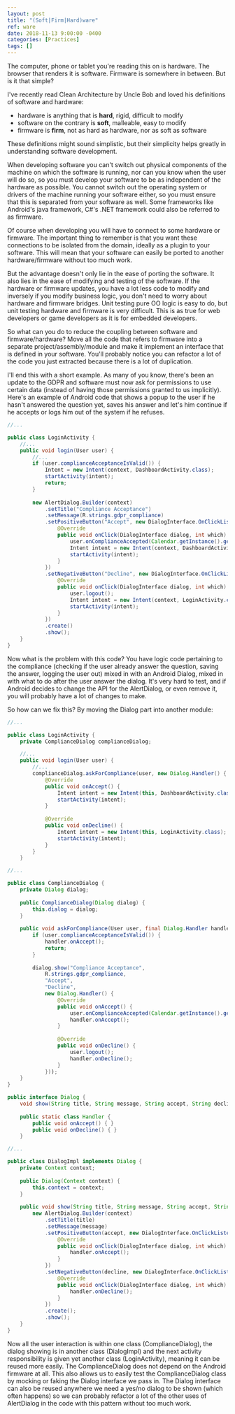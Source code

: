 ```yaml
---
layout: post
title: "(Soft|Firm|Hard)ware"
ref: ware
date: 2018-11-13 9:00:00 -0400
categories: [Practices]
tags: []
---
```

The computer, phone or tablet you're reading this on is hardware. The browser that renders it is software. Firmware is somewhere in between. But is it that simple?

I've recently read Clean Architecture by Uncle Bob and loved his definitions of software and hardware:
* hardware is anything that is **hard**, rigid, difficult to modify
* software on the contrary is **soft**, malleable, easy to modify
* firmware is **firm**, not as hard as hardware, nor as soft as software

These definitions might sound simplistic, but their simplicity helps greatly in understanding software development.

When developing software you can't switch out physical components of the machine on which the software is running, nor can you know when the user will do so, so you must develop your software to be as independent of the hardware as possible. You cannot switch out the operating system or drivers of the machine running your software either, so you must ensure that this is separated from your software as well. Some frameworks like Android's java framework, C#'s .NET framework could also be referred to as firmware.

Of course when developing you will have to connect to some hardware or firmware. The important thing to remember is that you want these connections to be isolated from the domain, ideally as a plugin to your software. This will mean that your software can easily be ported to another hardware/firmware without too much work.

But the advantage doesn't only lie in the ease of porting the software. It also lies in the ease of modifying and testing of the software. If the hardware or firmware updates, you have a lot less code to modify and inversely if you modify business logic, you don't need to worry about hardware and firmware bridges. Unit testing pure OO logic is easy to do, but unit testing hardware and firmware is very difficult. This is as true for web developers or game developers as it is for embedded developers.

So what can you do to reduce the coupling between software and firmware/hardware? Move all the code that refers to firmware into a separate project/assembly/module and make it implement an interface that is defined in your software. You'll probably notice you can refactor a lot of the code you just extracted because there is a lot of duplication.

I'll end this with a short example. As many of you know, there's been an update to the GDPR and software must now ask for permissions to use certain data (instead of having those permissions granted to us implicitly). Here's an example of Android code that shows a popup to the user if he hasn't answered the question yet, saves his answer and let's him continue if he accepts or logs him out of the system if he refuses.

```java
//...

public class LoginActivity {
    //...
    public void login(User user) {
        //...
        if (user.complianceAcceptanceIsValid()) {
            Intent = new Intent(context, DashboardActivity.class);
            startActivity(intent);
            return;
        }
        
        new AlertDialog.Builder(context)
            .setTitle("Compliance Acceptance")
            .setMessage(R.strings.gdpr_compliance)
            .setPositiveButton("Accept", new DialogInterface.OnClickListener() {
                @Override
                public void onClick(DialogInterface dialog, int which) {
                    user.onComplianceAccepted(Calendar.getInstance().getTime());
                    Intent intent = new Intent(context, DashboardActivity.class);
                    startActivity(intent);
                }
            })
            .setNegativeButton("Decline", new DialogInterface.OnClickListener() {
                @Override
                public void onClick(DialogInterface dialog, int which) {
                    user.logout();
                    Intent intent = new Intent(context, LoginActivity.class);
                    startActivity(intent);
                }
            })
            .create()
            .show();
    }
}
```

Now what is the problem with this code? You have logic code pertaining to the compliance (checking if the user already answer the question, saving the answer, logging the user out) mixed in with an Android Dialog, mixed in with what to do after the user answer the dialog. It's very hard to test, and if Android decides to change the API for the AlertDialog, or even remove it, you will probably have a lot of changes to make.

So how can we fix this? By moving the Dialog part into another module:

```java
//...

public class LoginActivity {
    private ComplianceDialog complianceDialog;

    //...
    public void login(User user) {
        //...
        complianceDialog.askForCompliance(user, new Dialog.Handler() {
            @Override
            public void onAccept() {
                Intent intent = new Intent(this, DashboardActivity.class);
                startActivity(intent);
            }
            
            @Override
            public void onDecline() {
                Intent intent = new Intent(this, LoginActivity.class);
                startActivity(intent);
            }
        }
    }
```

```java
//...

public class ComplianceDialog {
    private Dialog dialog;
    
    public ComplianceDialog(Dialog dialog) {
        this.dialog = dialog;
    }
    
    public void askForCompliance(User user, final Dialog.Handler handler) {
        if (user.complianceAcceptanceIsValid()) {
            handler.onAccept();
            return;
        }
        
        dialog.show("Compliance Acceptance", 
            R.strings.gdpr_compliance,
            "Accept",
            "Decline",
            new Dialog.Handler() {
                @Override
                public void onAccept() {
                    user.onComplianceAccepted(Calendar.getInstance().getTime());
                    handler.onAccept();
                }
                
                @Override
                public void onDecline() {
                    user.logout();
                    handler.onDecline();
                }
            }));
    }
}
```

```java
public interface Dialog {
    void show(String title, String message, String accept, String decline, Dialog.Handler handler);
    
    public static class Handler {
        public void onAccept() { }
        public void onDecline() { }
    }
```

```java
//...

public class DialogImpl implements Dialog {
    private Context context;
    
    public Dialog(Context context) {
        this.context = context;
    }
    
    public void show(String title, String message, String accept, String decline, Dialog.Handler handler) {
        new AlertDialog.Builder(context)
            .setTitle(title)
            .setMessage(message)
            .setPositiveButton(accept, new DialogInterface.OnClickListener() {
                @Override
                public void onClick(DialogInterface dialog, int which) {
                    handler.onAccept();
                }
            })
            .setNegativeButton(decline, new DialogInterface.OnClickListener() {
                @Override
                public void onClick(DialogInterface dialog, int which) {
                    handler.onDecline();
                }
            })
            .create();
            .show();
    }
}
```

Now all the user interaction is within one class (ComplianceDialog), the dialog showing is in another class (DialogImpl) and the next activity responsibility is given yet another class (LoginActivity), meaning it can be reused more easily. The ComplianceDialog does not depend on the Android firmware at all. This also allows us to easily test the ComplianceDialog class by mocking or faking the Dialog interface we pass in. The Dialog interface can also be reused anywhere we need a yes/no dialog to be shown (which often happens) so we can probably refactor a lot of the other uses of AlertDialog in the code with this pattern without too much work.